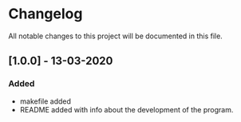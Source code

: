 # Changelog

All notable changes to this project will be documented in this file.

## [1.0.0] - 13-03-2020

### Added

- makefile added
- README added with info about the development of the program.
